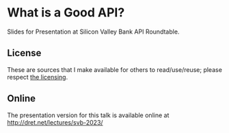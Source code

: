 # What is a Good API?

Slides for Presentation at Silicon Valley Bank API Roundtable.


## License

These are sources that I make available for others to read/use/reuse; please respect [the licensing](../LICENSE).


## Online

The presentation version for this talk is available online at http://dret.net/lectures/svb-2023/
